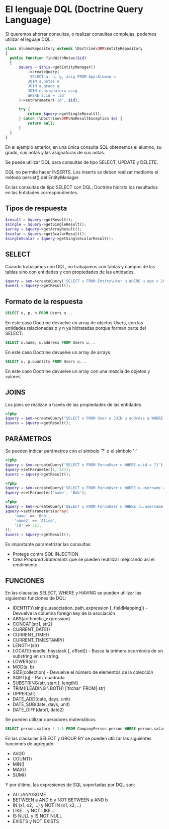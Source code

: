 El lenguaje DQL (Doctrine Query Language)
=========================================

Si queremos ahorrar consultas, o realizar consultas complejas, podemos utilizar el leguaje DQL.

```php
class AlumnoRepository extends \Doctrine\ORM\EntityRepository
{
  public function findWithNotas($id)
  {
      $query = $this->getEntityManager()
          ->createQuery(
          'SELECT a, n, g, asig FROM App:Alumno a
          JOIN a.notas n
          JOIN a.grado g
          JOIN n.asignatura asig
          WHERE a.id = :id'
      )->setParameter('id', $id);

      try {
          return $query->getSingleResult();
      } catch (\Doctrine\ORM\NoResultException $e) {
          return null;
      }
  }
}
```

En el ejemplo anterior, en una única consulta SQL obtenemos el alumno, su grado, sus notas y las asignaturas de sus notas.

Se puede utilizar DQL para consultas de tipo SELECT, UPDATE y DELETE.

DQL no permite hacer INSERTS. Los inserts se deben realizar mediante el método persist() del EntityManager.

En las consultas de tipo SELECT con DQL, Doctrine hidrata los resultados en las Entidades correspondientes.

Tipos de respuesta
------------------

```php
$result = $query->getResult();
$single = $query->getSingleResult();
$array = $query->getArrayResult();
$scalar = $query->getScalarResult();
$singleScalar = $query->getSingleScalarResult();
```

SELECT
------

Cuando trabajamos con DQL, no trabajamos con tablas y campos de las tablas sino con entidades y con propiedades de las entidades.

```php
$query = $em->createQuery('SELECT u FROM Entity\User u WHERE u.age > 20');
$users = $query->getResult();
```

Formato de la respuesta
-----------------------

```sql
SELECT u, p, n FROM Users u...
```

En este caso Doctrine devuelve un array de objetos Users, con las entidades relacionadas p y n ya hidratadas porque forman parte del SELECT.

```sql
SELECT u.name, u.address FROM Users u...
```

En este caso Doctrine devuelve un array de arrays.

```sql
SELECT u, p.quantity FROM Users u...
```

En este caso Doctrine devuelve un array con una mezcla de objetos y valores.

JOINS
-----

Los joins se realizan a través de las propiedades de las entidades

```php
<?php
$query = $em->createQuery("SELECT u FROM User u JOIN u.address a WHERE a.city = 'Berlin'");
$users = $query->getResult();
```

PARÁMETROS
----------

Se pueden indicar parámetros con el símbolo '?' o el símbolo ':'

```php
<?php
$query = $em->createQuery('SELECT u FROM ForumUser u WHERE u.id = ?1');
$query->setParameter(1, 321);
$users = $query->getResult();
```

```php
<?php
$query = $em->createQuery('SELECT u FROM ForumUser u WHERE u.username = :name');
$query->setParameter('name', 'Bob');
```

```php
<?php
$query = $em->createQuery('SELECT u FROM ForumUser u WHERE (u.username = :name OR u.username = :name2) AND u.id = :id');
$query->setParameters(array(
    'name' => 'Bob',
    'name2' => 'Alice',
    'id' => 321,
));
$users = $query->getResult();
```

Es importante parametrizar las consultas:

- Protege contra SQL INJECTION
- Crea *Prepared Statements* que se pueden reutilizar mejorando así el rendimiento

FUNCIONES
---------

En las clausulas SELECT, WHERE y HAVING se pueden utilizar las siguientes funciones de DQL:

- IDENTITY(single\_association\_path\_expression [, fieldMapping]) - Devuelve la columna foreign key de la asociación
- ABS(arithmetic\_expression)
- CONCAT(str1, str2)
- CURRENT\_DATE()
- CURRENT\_TIME()
- CURRENT\_TIMESTAMP()
- LENGTH(str)
- LOCATE(needle, haystack [, offset]) - Busca la primera ocurrencia de un substring en un string.
- LOWER(str)
- MOD(a, b)
- SIZE(collection) - Devuelve el número de elementos de la colección
- SQRT(q) - Raíz cuadrada
- SUBSTRING(str, start [, length])
- TRIM([LEADING \ BOTH] ['trchar' FROM] str)
- UPPER(str)
- DATE_ADD(date, days, unit)
- DATE_SUB(date, days, unit)
- DATE_DIFF(date1, date2)

Se pueden utilizar operadores matemáticos

```sql
SELECT person.salary * 1.5 FROM CompanyPerson person WHERE person.salary < 100000
```

En las clausulas SELECT y GROUP BY se pueden utilizar las siguientes funciones de agregado:

- AVG()
- COUNT()
- MIN()
- MAX()
- SUM()

Y por último, las expresiones de SQL soportadas por DQL son:

- ALL/ANY/SOME
- BETWEEN a AND b y NOT BETWEEN a AND b
- IN (x1, x2, ...) y NOT IN (x1, x2, ..)
- LIKE .. y NOT LIKE ..
- IS NULL y IS NOT NULL
- EXISTS y NOT EXISTS
